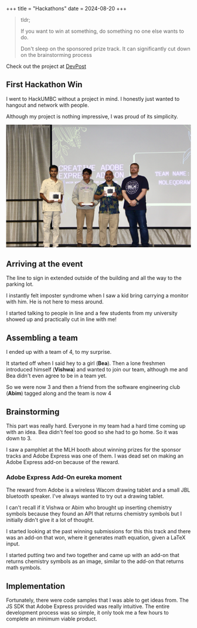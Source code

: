+++
title = "Hackathons"
date = 2024-08-20
+++
> tldr;
>
> If you want to win at something, do something no one else wants to do.
>
> Don't sleep on the sponsored prize track. It can significantly cut down on the brainstorming process

Check out the project at [DevPost](https://devpost.com/software/druggenerator)

## First Hackathon Win

I went to HackUMBC without a project in mind. I honestly just wanted to hangout and network with people.

Although my project is nothing impressive, I was proud of its simplicity.

![Teammates and I on stage](./img/hack.jpg)

## Arriving at the event

The line to sign in extended outside of the building and all the way to the parking lot.

I instantly felt imposter syndrome when I saw a kid bring carrying a monitor with him. He is not here to mess around.

I started talking to people in line and a few students from my university showed up and practically cut in line with me!

## Assembling a team

I ended up with a team of 4, to my surprise.

It started off when I said hey to a girl (**Bea**). Then a lone freshmen introduced himself (**Vishwa**) and wanted to join our team, although me and Bea didn't even agree to be in a team yet.

So we were now 3 and then a friend from the software engineering club (**Abim**) tagged along and the team is now 4

## Brainstorming

This part was really hard. Everyone in my team had a hard time coming up with an idea. Bea didn't feel too good so she had to go home. So it was down to 3.

I saw a pamphlet at the MLH booth about winning prizes for the sponsor tracks and Adobe Express was one of them.
I was dead set on making an Adobe Express add-on because of the reward.

### Adobe Express Add-On eureka moment

The reward from Adobe is a wireless Wacom drawing tablet and a small JBL bluetooth speaker. I've always wanted to try out a drawing tablet.

I can't recall if it Vishwa or Abim who brought up inserting chemistry symbols because they found an API that returns chemistry symbols but I initially didn't give it a lot of thought.

I started looking at the past winning submissions for this this track and there was an add-on that won, where it generates math equation, given a LaTeX input.

I started putting two and two together and came up with an add-on that returns chemistry symbols as an image, similar to the add-on that returns math symbols.

## Implementation

Fortunately, there were code samples that I was able to get ideas from.
The JS SDK that Adobe Express provided was really intuitive. The entire development process was so simple, it only took me a few hours to complete an minimum viable product.
